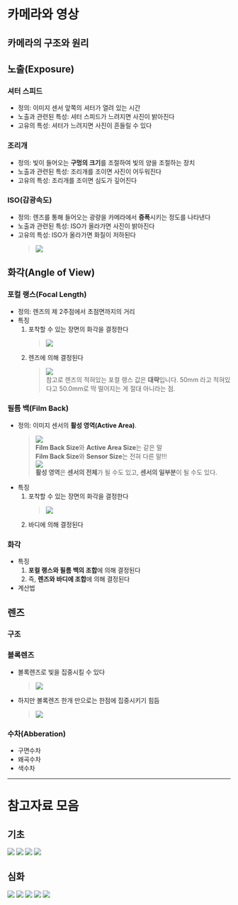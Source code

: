 # 카메라와 영상

## 카메라의 구조와 원리

## 노출(Exposure)
### 셔터 스피드
- 정의: 이미지 센서 앞쪽의 셔터가 열려 있는 시간
- 노출과 관련된 특성: 셔터 스피드가 느려지면 사진이 밝아진다
- 고유의 특성: 셔터가 느려지면 사진이 흔들릴 수 있다
### 조리개
- 정의: 빛이 들어오는 **구멍의 크기**를 조절하여 빛의 양을 조절하는 장치
- 노출과 관련된 특성: 조리개를 조이면 사진이 어두워진다
- 고유의 특성: 조리개를 조이면 심도가 깊어진다
### ISO(감광속도)
- 정의: 렌즈를 통해 들어오는 광량을 카메라에서 **증폭**시키는 정도를 나타낸다
- 노출과 관련된 특성: ISO가 올라가면 사진이 밝아진다
- 고유의 특성: ISO가 올라가면 화질이 저하된다
    > ![](../img/week1/iso_noise_comparison.png)

## 화각(Angle of View)
### 포컬 랭스(Focal Length)
- 정의: 렌즈의 제 2주점에서 초점면까지의 거리
- 특징
    1. 포착할 수 있는 장면의 화각을 결정한다
        > ![](../img/week1/fl_aov.png)
    1. 렌즈에 의해 결정된다
        > ![](../img/week1/prime_and_zoom_lens.png)<br>
        > 참고로 렌즈의 적혀있는 포컬 랭스 값은 **대략**입니다. 50mm 라고 적혀있다고 50.0mm로 딱 떨어지는 게 절대 아니라는 점.
### 필름 백(Film Back)
- 정의: 이미지 센서의 **활성 영역(Active Area)**.
    > ![](../img/week1/active_area.png)<br>
    > **Film Back Size**와 **Active Area Size**는 같은 말<br>
    > **Film Back Size**와 **Sensor Size**는 전혀 다른 말!!!<br>
    > ![](../img/week1/active_area_all_part.png)<br>
    > **활성 영역**은 **센서의 전체**가 될 수도 있고, **센서의 일부분**이 될 수도 있다.<br> 
- 특징
    1. 포착할 수 있는 장면의 화각을 결정한다
        > ![](../img/week1/fb_aov.png)
    1. 바디에 의해 결정된다
### 화각
- 특징
    1. **포컬 랭스와 필름 백의 조합**에 의해 결정된다
    1. 즉, **렌즈와 바디에 조합**에 의해 결정된다
- 계산법
## 렌즈
### 구조
### 볼록렌즈
- 볼록렌즈로 빛을 집중시킬 수 있다
    > ![](../img/week1/convex_lens_focal_point_.png)
- 하지만 볼록렌즈 한개 만으로는 한점에 집중시키기 힘듬
    > ![](../img/week1/convex_lens_focal_point_limit.png)
### 수차(Abberation)
- 구면수차
- 왜곡수차
- 색수차


---

# 참고자료 모음

## 기초
[![](http://img.youtube.com/vi/AVWTiAN6J6Q/0.jpg)](http://www.youtube.com/watch?v=AVWTiAN6J6Q "")
[![](http://img.youtube.com/vi/-Y4YZlEQafs/0.jpg)](http://www.youtube.com/watch?v=-Y4YZlEQafs "")
[![](http://img.youtube.com/vi/xgx8jMrGARg/0.jpg)](http://www.youtube.com/watch?v=xgx8jMrGARg "")
[![](http://img.youtube.com/vi/ZKmNUP_5TFQ/0.jpg)](http://www.youtube.com/watch?v=ZKmNUP_5TFQ "")

## 심화
[![](http://img.youtube.com/vi/SxdpOwJCb4k/0.jpg)](http://www.youtube.com/watch?v=SxdpOwJCb4k "")
[![](http://img.youtube.com/vi/NCDnwVecS6o/0.jpg)](http://www.youtube.com/watch?v=NCDnwVecS6o "")
[![](http://img.youtube.com/vi/IM_JA3yv5ek/0.jpg)](http://www.youtube.com/watch?v=IM_JA3yv5ek "")
[![](http://img.youtube.com/vi/aDYDsCwbpDA/0.jpg)](http://www.youtube.com/watch?v=aDYDsCwbpDA "")
[![](http://img.youtube.com/vi/fQCEgreQf2E/0.jpg)](http://www.youtube.com/watch?v=fQCEgreQf2E "")
